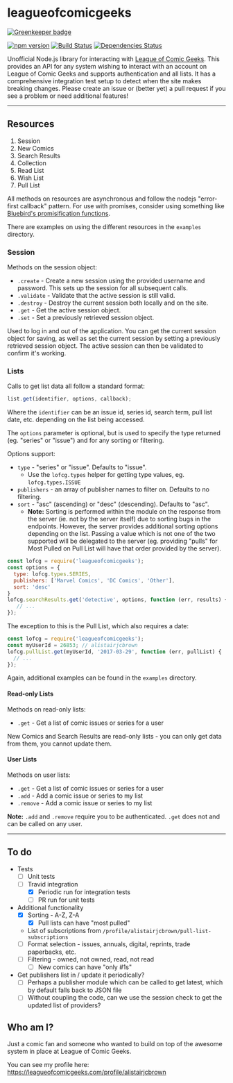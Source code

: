 # leagueofcomicgeeks

[![Greenkeeper badge](https://badges.greenkeeper.io/alistairjcbrown/leagueofcomicgeeks.svg)](https://greenkeeper.io/)

[![npm version](https://badge.fury.io/js/leagueofcomicgeeks.svg)](https://badge.fury.io/js/leagueofcomicgeeks)
[![Build Status](https://travis-ci.org/alistairjcbrown/leagueofcomicgeeks.svg?branch=master)](https://travis-ci.org/alistairjcbrown/leagueofcomicgeeks)
[![Dependencies Status](https://david-dm.org/alistairjcbrown/leagueofcomicgeeks/status.svg)](https://david-dm.org/alistairjcbrown/leagueofcomicgeeks)

Unofficial Node.js library for interacting with [League of Comic Geeks](https://leagueofcomicgeeks.com/). This provides an API for any system wishing to interact with an account on League of Comic Geeks and supports authentication and all lists. It has a comprehensive integration test setup to detect when the site makes breaking changes. Please create an issue or (better yet) a pull request if you see a problem or need additional features!

---

## Resources

1. Session
1. New Comics
1. Search Results
1. Collection
1. Read List
1. Wish List
1. Pull List

All methods on resources are asynchronous and follow the nodejs "error-first callback" pattern. For use with promises, consider using something like [Bluebird's promisification functions](http://bluebirdjs.com/docs/api/promisification.html).

There are examples on using the different resources in the `examples` directory.

### Session

Methods on the session object:
 - `.create` - Create a new session using the provided username and password. This sets up the session for all subsequent calls.
 - `.validate` - Validate that the active session is still valid.
 - `.destroy` - Destroy the current session both locally and on the site.
 - `.get` - Get the active session object.
 - `.set` - Set a previously retrieved session object.

Used to log in and out of the application. You can get the current session object for saving, as well as set the current session by setting a previously retrieved session object. The active session can then be validated to confirm it's working.

### Lists

Calls to get list data all follow a standard format:

```js
list.get(identifier, options, callback);
```

Where the `identifier` can be an issue id, series id, search term, pull list date, etc. depending on the list being accessed.

The `options` parameter is optional, but is used to specify the type returned (eg. "series" or "issue") and for any sorting or filtering.

Options support:
 - `type` - "series" or "issue". Defaults to "issue".
   - Use the `lofcg.types` helper for getting type values, eg. `lofcg.types.ISSUE`
 - `publishers` - an array of publisher names to filter on. Defaults to no filtering.
 - `sort` - "asc" (ascending) or "desc" (descending). Defaults to "asc".
   - **Note:** Sorting is performed within the module on the response from the server (ie. not by the server itself) due to sorting bugs in the endpoints. However, the server provides additional sorting options depending on the list. Passing a value which is not one of the two supported will be delegated to the server (eg. providing "pulls" for Most Pulled on Pull List will have that order provided by the server).

```js
const lofcg = require('leagueofcomicgeeks');
const options = {
  type: lofcg.types.SERIES,
  publishers: ['Marvel Comics', 'DC Comics', 'Other'],
  sort: 'desc'
}
lofcg.searchResults.get('detective', options, function (err, results) {
   // ...
});
```

The exception to this is the Pull List, which also requires a date:

```js
const lofcg = require('leagueofcomicgeeks');
const myUserId = 26853; // alistairjcbrown
lofcg.pullList.get(myUserId, '2017-03-29', function (err, pullList) {
  // ...
});
```

Again, additional examples can be found in the `examples` directory.

#### Read-only Lists

Methods on read-only lists:
 - `.get` - Get a list of comic issues or series for a user

New Comics and Search Results are read-only lists - you can only get data from them, you cannot update them.

#### User Lists

Methods on user lists:
 - `.get` - Get a list of comic issues or series for a user
 - `.add` - Add a comic issue or series to my list
 - `.remove` - Add a comic issue or series to my list

**Note:** `.add` and `.remove` require you to be authenticated. `.get` does not and can be called on any user.

---

## To do

 - Tests
   - [ ] Unit tests
   - [ ] Travid integration
     - [x] Periodic run for integration tests
     - [ ] PR run for unit tests

 - Additional functionality
   - [x] Sorting - A-Z, Z-A
     - [x] Pull lists can have "most pulled"
   - List of subscriptions from `/profile/alistairjcbrown/pull-list-subscriptions`
   - [ ] Format selection - issues, annuals, digital, reprints, trade paperbacks, etc.
   - [ ] Filtering - owned, not owned, read, not read
     - [ ] New comics can have "only #1s"

 - Get publishers list in / update it periodically?
   - [ ] Perhaps a publisher module which can be called to get latest, which by default falls back to JSON file
   - [ ] Without coupling the code, can we use the session check to get the updated list of providers?

## Who am I?

Just a comic fan and someone who wanted to build on top of the awesome system in place at League of Comic Geeks.

You can see my profile here: https://leagueofcomicgeeks.com/profile/alistairjcbrown
